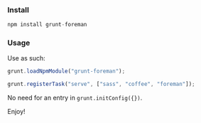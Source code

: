 ### Install
```javascript
npm install grunt-foreman
```

### Usage
Use as such:
```javascript
grunt.loadNpmModule("grunt-foreman");

grunt.registerTask("serve", ["sass", "coffee", "foreman"]);
```

No need for an entry in `grunt.initConfig({})`.

Enjoy!
